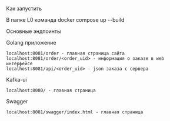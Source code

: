 Как запустить

В папке L0 команда docker compose up --build

Основные эндпоинты

Golang приложение

    localhost:8081/order - главная страница сайта
    localhost:8081/order/<order_uid> - информация о заказе в web интерфейсе
    localhost:8081/api/<order_uid> - json заказа с сервера

Kafka-ui

    localhost:8080/ - главная страница

Swagger

    localhost:8081/swagger/index.html - главная страница

